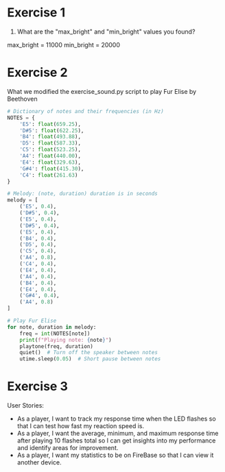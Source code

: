 # Exercise 1
1. What are the "max_bright" and "min_bright" values you found?

max_bright = 11000
min_bright = 20000

# Exercise 2
What we modified the exercise_sound.py script to play Fur Elise by Beethoven 
```python 
# Dictionary of notes and their frequencies (in Hz)
NOTES = {
    'E5': float(659.25),
    'D#5': float(622.25),
    'B4': float(493.88),
    'D5': float(587.33),
    'C5': float(523.25),
    'A4': float(440.00),
    'E4': float(329.63),
    'G#4': float(415.30),
    'C4': float(261.63)
}

# Melody: (note, duration) duration is in seconds
melody = [
    ('E5', 0.4),
    ('D#5', 0.4),
    ('E5', 0.4),
    ('D#5', 0.4),
    ('E5', 0.4),
    ('B4', 0.4),
    ('D5', 0.4),
    ('C5', 0.4),
    ('A4', 0.8),
    ('C4', 0.4),
    ('E4', 0.4),
    ('A4', 0.4),
    ('B4', 0.4),
    ('E4', 0.4),
    ('G#4', 0.4),
    ('A4', 0.8)
]

# Play Fur Elise
for note, duration in melody:
    freq = int(NOTES[note])
    print(f"Playing note: {note}")
    playtone(freq, duration)
    quiet()  # Turn off the speaker between notes
    utime.sleep(0.05)  # Short pause between notes
```

# Exercise 3
User Stories:
- As a player, I want to track my response time when the LED flashes so that I can test how fast my reaction speed is.
- As a player, I want the average, minimum, and maximum response time after playing 10 flashes total so I can get insights into my performance and identify areas for improvement.
- As a player, I want my statistics to be on FireBase so that I can view it another device.
